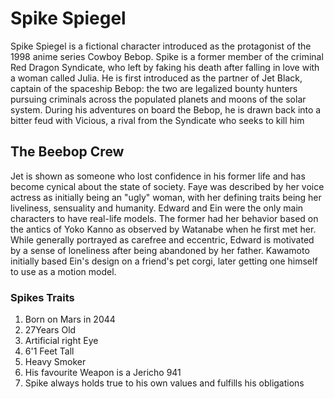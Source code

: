 # Spike Spiegel

Spike Spiegel is a fictional character introduced as the protagonist of the 1998 anime series Cowboy Bebop. Spike is a former member of the criminal Red Dragon Syndicate, who left by faking his death after falling in love with a woman called Julia. He is first introduced as the partner of Jet Black, captain of the spaceship Bebop: the two are legalized bounty hunters pursuing criminals across the populated planets and moons of the solar system. During his adventures on board the Bebop, he is drawn back into a bitter feud with Vicious, a rival from the Syndicate who seeks to kill him

## The Beebop Crew

Jet is shown as someone who lost confidence in his former life and has become cynical about the state of society.
Faye was described by her voice actress as initially being an "ugly" woman, with her defining traits being her liveliness, sensuality and humanity.
Edward and Ein were the only main characters to have real-life models. The former had her behavior based on the antics of Yoko Kanno as observed by Watanabe when he first met her. 
While generally portrayed as carefree and eccentric, Edward is motivated by a sense of loneliness after being abandoned by her father.
Kawamoto initially based Ein's design on a friend's pet corgi, later getting one himself to use as a motion model.

### Spikes Traits
1. Born on Mars in 2044
2. 27Years Old
3. Artificial right Eye
4. 6'1 Feet Tall
5. Heavy Smoker
6. His favourite Weapon is a Jericho 941
7. Spike always holds true to his own values and fulfills his obligations